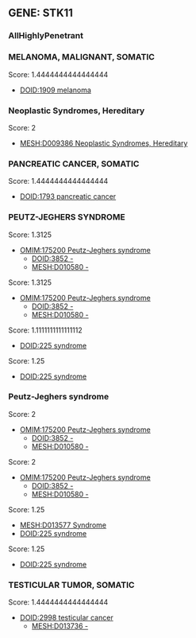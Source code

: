 
## GENE: STK11

### AllHighlyPenetrant

### MELANOMA, MALIGNANT, SOMATIC

Score: 1.4444444444444444

 * [DOID:1909 melanoma](http://beta.monarchinitiative.org/disease/DOID:1909)

### Neoplastic Syndromes, Hereditary

Score: 2

 * [MESH:D009386 Neoplastic Syndromes, Hereditary](http://beta.monarchinitiative.org/disease/MESH:D009386)

### PANCREATIC CANCER, SOMATIC

Score: 1.4444444444444444

 * [DOID:1793 pancreatic cancer](http://beta.monarchinitiative.org/disease/DOID:1793)

### PEUTZ-JEGHERS SYNDROME

Score: 1.3125

 * [OMIM:175200 Peutz-Jeghers syndrome](http://beta.monarchinitiative.org/disease/OMIM:175200)
    * [DOID:3852 -](http://beta.monarchinitiative.org/disease/DOID:3852)
    * [MESH:D010580 -](http://beta.monarchinitiative.org/disease/MESH:D010580)

Score: 1.3125

 * [OMIM:175200 Peutz-Jeghers syndrome](http://beta.monarchinitiative.org/disease/OMIM:175200)
    * [DOID:3852 -](http://beta.monarchinitiative.org/disease/DOID:3852)
    * [MESH:D010580 -](http://beta.monarchinitiative.org/disease/MESH:D010580)

Score: 1.1111111111111112

 * [DOID:225 syndrome](http://beta.monarchinitiative.org/disease/DOID:225)

Score: 1.25

 * [DOID:225 syndrome](http://beta.monarchinitiative.org/disease/DOID:225)

### Peutz-Jeghers syndrome

Score: 2

 * [OMIM:175200 Peutz-Jeghers syndrome](http://beta.monarchinitiative.org/disease/OMIM:175200)
    * [DOID:3852 -](http://beta.monarchinitiative.org/disease/DOID:3852)
    * [MESH:D010580 -](http://beta.monarchinitiative.org/disease/MESH:D010580)

Score: 2

 * [OMIM:175200 Peutz-Jeghers syndrome](http://beta.monarchinitiative.org/disease/OMIM:175200)
    * [DOID:3852 -](http://beta.monarchinitiative.org/disease/DOID:3852)
    * [MESH:D010580 -](http://beta.monarchinitiative.org/disease/MESH:D010580)

Score: 1.25

 * [MESH:D013577 Syndrome](http://beta.monarchinitiative.org/disease/MESH:D013577)
 * [DOID:225 syndrome](http://beta.monarchinitiative.org/disease/DOID:225)

Score: 1.25

 * [DOID:225 syndrome](http://beta.monarchinitiative.org/disease/DOID:225)

### TESTICULAR TUMOR, SOMATIC

Score: 1.4444444444444444

 * [DOID:2998 testicular cancer](http://beta.monarchinitiative.org/disease/DOID:2998)
    * [MESH:D013736 -](http://beta.monarchinitiative.org/disease/MESH:D013736)
